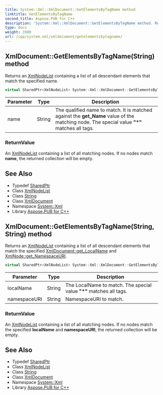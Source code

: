 ```yaml
---
title: System::Xml::XmlDocument::GetElementsByTagName method
linktitle: GetElementsByTagName
second_title: Aspose.PUB for C++
description: 'System::Xml::XmlDocument::GetElementsByTagName method. Returns an XmlNodeList containing a list of all descendant elements that match the specified name in C++.'
type: docs
weight: 3500
url: /cpp/system.xml/xmldocument/getelementsbytagname/
---
```

## XmlDocument::GetElementsByTagName(String) method


Returns an [XmlNodeList](../../xmlnodelist/) containing a list of all descendant elements that match the specified name.

```cpp
virtual SharedPtr<XmlNodeList> System::Xml::XmlDocument::GetElementsByTagName(String name)
```


| Parameter | Type | Description |
| --- | --- | --- |
| name | String | The qualified name to match. It is matched against the **get_Name** value of the matching node. The special value **"*"** matches all tags. |

### ReturnValue

An [XmlNodeList](../../xmlnodelist/) containing a list of all matching nodes. If no nodes match **name**, the returned collection will be empty.

## See Also

* Typedef [SharedPtr](../../../system/sharedptr/)
* Class [XmlNodeList](../../xmlnodelist/)
* Class [String](../../../system/string/)
* Class [XmlDocument](../)
* Namespace [System::Xml](../../)
* Library [Aspose.PUB for C++](../../../)
## XmlDocument::GetElementsByTagName(String, String) method


Returns an [XmlNodeList](../../xmlnodelist/) containing a list of all descendant elements that match the specified [XmlDocument::get_LocalName](../get_localname/) and [XmlNode::get_NamespaceURI](../../xmlnode/get_namespaceuri/).

```cpp
virtual SharedPtr<XmlNodeList> System::Xml::XmlDocument::GetElementsByTagName(String localName, String namespaceURI)
```


| Parameter | Type | Description |
| --- | --- | --- |
| localName | String | The LocalName to match. The special value **"*"** matches all tags. |
| namespaceURI | String | NamespaceURI to match. |

### ReturnValue

An [XmlNodeList](../../xmlnodelist/) containing a list of all matching nodes. If no nodes match the specified **localName** and **namespaceURI**, the returned collection will be empty.

## See Also

* Typedef [SharedPtr](../../../system/sharedptr/)
* Class [XmlNodeList](../../xmlnodelist/)
* Class [String](../../../system/string/)
* Class [XmlDocument](../)
* Namespace [System::Xml](../../)
* Library [Aspose.PUB for C++](../../../)
